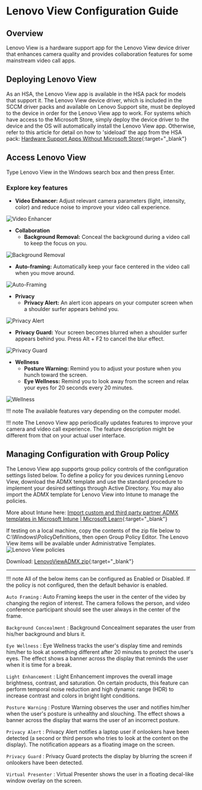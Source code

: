 # Lenovo View Configuration Guide

## Overview

Lenovo View is a hardware support app for the Lenovo View device driver that enhances camera quality and provides collaboration features for some mainstream video call apps.

## Deploying Lenovo View

As an HSA, the Lenovo View app is available in the HSA pack for models that support it. The Lenovo View device driver, which is included in the SCCM driver packs and available on Lenovo Support site, must be deployed to the device in order for the Lenovo View app to work. For systems which have access to the Microsoft Store, simply deploy the device driver to the device and the OS will automatically install the Lenovo View app. Otherwise, refer to this article for detail on how to 'sideload' the app from the HSA pack: [Hardware Support Apps Without Microsoft Store](https://blog.lenovocdrt.com/#/2020/hsa-1){:target="_blank"} 

## Access Lenovo View

Type Lenovo View in the Windows search box and then press Enter.

### Explore key features

- **Video Enhancer:** Adjust relevant camera parameters (light, intensity, color) and reduce noise to improve your video call experience.

![Video Enhancer](https://cdrt.github.io/mk_docs/img/guides/view/Video_Enhancer.jpg)

- **Collaboration**
    - **Background Removal:** Conceal the background during a video call to keep the focus on you.

 ![Background Removal](https://cdrt.github.io/mk_docs/img/guides/view/Background_Removal.jpg)

- **Auto-framing:** Automatically keep your face centered in the video call when you move around.

 ![Auto-Framing](https://cdrt.github.io/mk_docs/img/guides/view/Auto-Framing.jpg)

- **Privacy**
    - **Privacy Alert:** An alert icon appears on your computer screen when a shoulder surfer appears behind you.

 ![Privacy Alert](https://cdrt.github.io/mk_docs/img/guides/view/Privacy_Alert_2023.jpg)

- **Privacy Guard:** Your screen becomes blurred when a shoulder surfer appears behind you. Press Alt + F2 to cancel the blur effect.

 ![Privacy Guard](https://cdrt.github.io/mk_docs/img/guides/view/Privacy_Guard.jpg)

- **Wellness**
    - **Posture Warning:** Remind you to adjust your posture when you hunch toward the screen.
    - **Eye Wellness:** Remind you to look away from the screen and relax your eyes for 20 seconds every 20 minutes.

 ![Wellness](https://cdrt.github.io/mk_docs/img/guides/view/a_temp_digital_wellness_2023.jpg)

!!! note
    The available features vary depending on the computer model.

!!! note
    The Lenovo View app periodically updates features to improve your camera and video call experience. The feature description might be different from that on your actual user interface.

## Managing Configuration with Group Policy

The Lenovo View app supports group policy controls of the configuration settings listed below. To define a policy for you devices running Lenovo View, download the ADMX template and use the standard procedure to implement your desired settings through Active Directory.  You may also import the ADMX template for Lenovo View into Intune to manage the policies.

More about Intune here: [Import custom and third party partner ADMX templates in Microsoft Intune | Microsoft Learn](https://learn.microsoft.com/en-us/mem/intune/configuration/administrative-templates-import-custom){:target="_blank"} 

If testing on a local machine, copy the contents of the zip file below to C:\Windows\PolicyDefinitions, then open Group Policy Editor. The Lenovo View items will be available under Administrative Templates.
![Lenovo View policies](https://cdrt.github.io/mk_docs/img/guides/view/gpedit.png)

Download:  [LenovoViewADMX.zip](https://download.lenovo.com/cdrt/tools/LenovoViewADMX.zip){:target="_blank"} 

---

!!! note
    All of the below items can be configured as Enabled or Disabled.  If the policy is not configured, then the default behavior is enabled.

`Auto Framing`
:  Auto Framing keeps the user in the center of the video by changing the region of interest. The camera follows the person, and video conference participant should see the user always in the center of the frame.

`Background Concealment`
:  Background Concealment separates the user from his/her background and blurs it.

`Eye Wellness`
:  Eye Wellness tracks the user's display time and reminds him/her to look at something different after 20 minutes to protect the user's eyes. The effect shows a banner across the display that reminds the user when it is time for a break.

`Light Enhancement`
:  Light Enhancement improves the overall image brightness, contrast, and saturation. On certain products, this feature can perform temporal noise reduction and high dynamic range (HDR) to increase contrast and colors in bright light conditions.

`Posture Warning`
:  Posture Warning observes the user and notifies him/her when the user's posture is unhealthy and slouching. The effect shows a banner across the display that warns the user of an incorrect posture.

`Privacy Alert`
:  Privacy Alert notifies a laptop user if onlookers have been detected (a second or third person who tries to look at the content on the display). The notification appears as a floating image on the screen.

`Privacy Guard`
:  Privacy Guard protects the display by blurring the screen if onlookers have been detected.

`Virtual Presenter`
:  Virtual Presenter shows the user in a floating decal-like window overlay on the screen.
